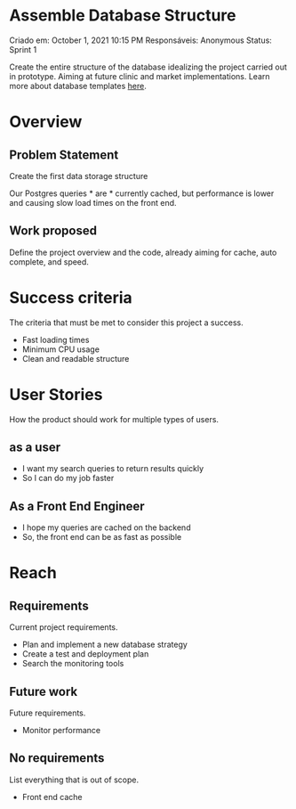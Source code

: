 # Assemble Database Structure

Criado em: October 1, 2021 10:15 PM
Responsáveis: Anonymous
Status: Sprint 1

Create the entire structure of the database idealizing the project carried out in prototype. Aiming at future clinic and market implementations. Learn more about database templates [here](https://www.notion.so/Database-templates-454ed5ab5bd24226b58d176697bd7e10).

# Overview

## Problem Statement

Create the first data storage structure

Our Postgres queries * are * currently cached, but performance is lower and causing slow load times on the front end.

## Work proposed

Define the project overview and the code, already aiming for cache, auto complete, and speed.

# Success criteria

The criteria that must be met to consider this project a success.

- Fast loading times
- Minimum CPU usage
- Clean and readable structure

# User Stories

How the product should work for multiple types of users.

## as a user

- I want my search queries to return results quickly
- So I can do my job faster

## As a Front End Engineer

- I hope my queries are cached on the backend
- So, the front end can be as fast as possible

# Reach

## Requirements

Current project requirements.

- Plan and implement a new database strategy
- Create a test and deployment plan
- Search the monitoring tools

## Future work

Future requirements.

- Monitor performance

## No requirements

List everything that is out of scope.

- Front end cache